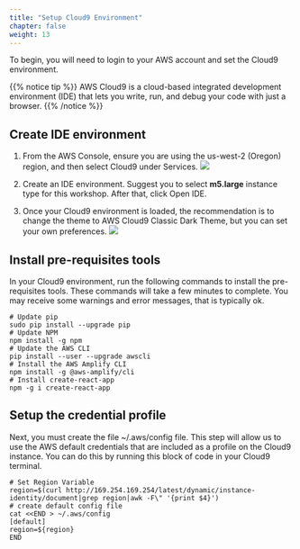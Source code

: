 ```yaml
---
title: "Setup Cloud9 Environment"
chapter: false
weight: 13
---
```


To begin, you will need to login to your AWS account and set the Cloud9 environment.

{{% notice tip %}}
AWS Cloud9 is a cloud-based integrated development environment (IDE) that lets you write, run, and debug your code with just a browser. 
{{% /notice  %}}

## Create IDE environment
1. From the AWS Console, ensure you are using the us-west-2 (Oregon) region, and then select Cloud9 under Services.
![](/image/select_cloud9.png)

2. Create an IDE environment. Suggest you to select **m5.large** instance type for this workshop. After that, click Open IDE.

3. Once your Cloud9 environment is loaded, the recommendation is to change the theme to AWS Cloud9 Classic Dark Theme, but you can set your own preferences.
![](/image/cloud9_theme.png)


## Install pre-requisites tools 

In your Cloud9 environment, run the following commands to install the pre-requisites tools.  These commands will take a few minutes to complete. You may receive some warnings and error messages, that is typically ok.
``` 
# Update pip
sudo pip install --upgrade pip
# Update NPM
npm install -g npm
# Update the AWS CLI
pip install --user --upgrade awscli
# Install the AWS Amplify CLI
npm install -g @aws-amplify/cli
# Install create-react-app
npm -g i create-react-app

```

## Setup the credential profile 

Next, you must create the file ~/.aws/config file. This step will allow us to use the AWS default credentials that are included as a profile on the Cloud9 instance. You can do this by running this block of code in your Cloud9 terminal.
```
# Set Region Variable
region=$(curl http://169.254.169.254/latest/dynamic/instance-identity/document|grep region|awk -F\" '{print $4}')
# create default config file
cat <<END > ~/.aws/config
[default]
region=${region}
END

```

